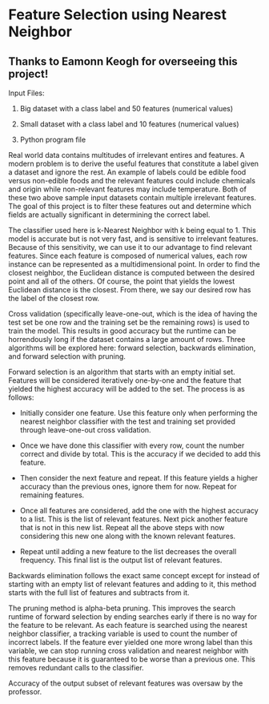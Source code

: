# Feature Selection using Nearest Neighbor
## Thanks to Eamonn Keogh for overseeing this project!

Input Files:

1. Big dataset with a class label and 50 features (numerical values)

2. Small dataset with a class label and 10 features (numerical values)

3. Python program file

Real world data contains multitudes of irrelevant entires and features. A modern problem is to derive the useful features that constitute a label given a dataset and ignore the rest. An example of labels could be edible food versus non-edible foods and the relevant features could include chemicals and origin while non-relevant features may include temperature. Both of these two above sample input datasets contain multiple irrelevant features. The goal of this project is to filter these features out and determine which fields are actually significant in determining the correct label.

The classifier used here is k-Nearest Neighbor with k being equal to 1. This model is accurate but is not very fast, and is sensitive to irrelevant features. Because of this sensitivity, we can use it to our advantage to find relevant features. Since each feature is composed of numerical values, each row instance can be represented as a multidimensional point. In order to find the closest neighbor, the Euclidean distance is computed between the desired point and all of the others. Of course, the point that yields the lowest Euclidean distance is the closest. From there, we say our desired row has the label of the closest row.

Cross validation (specifically leave-one-out, which is the idea of having the test set be one row and the training set be the remaining rows) is used to train the model. This results in good accuracy but the runtime can be horrendously long if the dataset contains a large amount of rows. Three algorithms will be explored here: forward selection, backwards elimination, and forward selection with pruning.

Forward selection is an algorithm that starts with an empty initial set. Features will be considered iteratively one-by-one and the feature that yielded the highest accuracy will be added to the set. The process is as follows:

- Initially consider one feature. Use this feature only when performing the nearest neighbor classifier with the test and training set provided through leave-one-out cross validation.

- Once we have done this classifier with every row, count the number correct and divide by total. This is the accuracy if we decided to add this feature.

- Then consider the next feature and repeat. If this feature yields a higher accuracy than the previous ones, ignore them for now. Repeat for remaining features.

- Once all features are considered, add the one with the highest accuracy to a list. This is the list of relevant features. Next pick another feature that is not in this new list. Repeat all the above steps with now considering this new one along with the known relevant features.

- Repeat until adding a new feature to the list decreases the overall frequency. This final list is the output list of relevant features.

Backwards elimination follows the exact same concept except for instead of starting with an empty list of relevant features and adding to it, this method starts with the full list of features and subtracts from it. 

The pruning method is alpha-beta pruning. This improves the search runtime of forward selection by ending searches early if there is no way for the feature to be relevant. As each feature is searched using the nearest neighbor classifier, a tracking variable is used to count the number of incorrect labels. If the feature ever yielded one more wrong label than this variable, we can stop running cross validation and nearest neighbor with this feature because it is guaranteed to be worse than a previous one. This removes redundant calls to the classifier.

Accuracy of the output subset of relevant features was oversaw by the professor.
